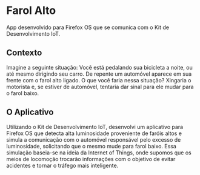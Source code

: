 Farol Alto
==========

App desenvolvido para Firefox OS que se comunica com o Kit de Desenvolvimento IoT.


Contexto
--------

Imagine a seguinte situação: 
Você está pedalando sua bicicleta a noite, ou até mesmo dirigindo seu carro. De repente um automóvel aparece em sua frente com o farol alto ligado. O que você faria nessa situação? Xingaria o motorista e, se estiver de automóvel, tentaria dar sinal para ele mudar para o farol baixo.

O Aplicativo
-------
Utilizando o Kit de Desenvolvimento IoT, desenvolvi um aplicativo para Firefox OS que detecta alta luminosidade proveniente de faróis altos e simula a comunicação com o automóvel responsável pelo excesso de luminosidade, solicitando que o mesmo mude para farol baixo.
Essa simulação baseia-se na ideia da Internet of Things, onde supomos que os meios de locomoção trocarão informações com o objetivo de evitar acidentes e tornar o tráfego mais inteligente.
